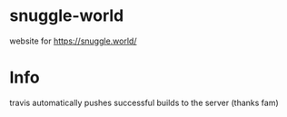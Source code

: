 # snuggle-world
website for https://snuggle.world/

# Info

travis automatically pushes successful builds to the server (thanks fam)